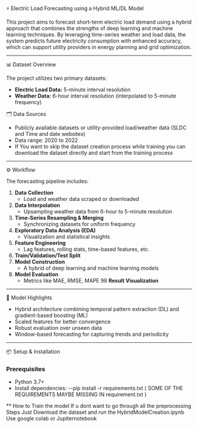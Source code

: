 ⚡ Electric Load Forecasting using a Hybrid ML/DL Model

This project aims to forecast short-term electric load demand using a hybrid approach that combines the strengths of deep learning and machine learning techniques. By leveraging time-series weather and load data, the system predicts future electricity consumption with enhanced accuracy, which can support utility providers in energy planning and grid optimization.

---

 📊 Dataset Overview

The project utilizes two primary datasets:
- **Electric Load Data:** 5-minute interval resolution
- **Weather Data:** 6-hour interval resolution (interpolated to 5-minute frequency)

 🗂️ Data Sources
- Publicly available datasets or utility-provided load/weather data (SLDC and Time and date websites)
- Data range: 2020 to 2022 
- If You want to skip the dataset creation process while training you can download the dataset directly and start from the training process
---

⚙️ Workflow

The forecasting pipeline includes:

1. **Data Collection**
   - Load and weather data scraped or downloaded
2. **Data Interpolation**
   - Upsampling weather data from 6-hour to 5-minute resolution
3. **Time-Series Resampling & Merging**
   - Synchronizing datasets for uniform frequency
4. **Exploratory Data Analysis (EDA)**
   - Visualization and statistical insights
5. **Feature Engineering**
   - Lag features, rolling stats, time-based features, etc.
6. **Train/Validation/Test Split**
7. **Model Construction**
   - A hybrid of deep learning and machine learning models
8. **Model Evaluation**
   - Metrics like MAE, RMSE, MAPE
98 **Result Visualization**

---

🧠 Model Highlights

- Hybrid architecture combining temporal pattern extraction (DL) and gradient-based boosting (ML)
- Scaled features for better convergence
- Robust evaluation over unseen data
- Window-based forecasting for capturing trends and periodicity

---

📦 Setup & Installation

### Prerequisites

- Python 3.7+
- Install dependencies:
  --pip install -r requirements.txt  ( SOME OF THE REQUIREMENTS MAYBE MISSING IN requirement.txt )

** How to Train the model
If u dont want to go through all the preprocessing Steps Just Download the dataset and run the HybridModelCreation.ipynb 
Use google colab or Jupiternotebook 
 
